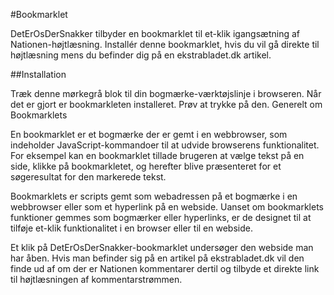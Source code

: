#Bookmarklet

DetErOsDerSnakker tilbyder en bookmarklet til et-klik igangsætning af Nationen-højtlæsning. Installér denne bookmarklet, hvis du vil gå direkte til højtlæsning mens du befinder dig på en ekstrabladet.dk artikel.

##Installation

Træk denne mørkegrå blok til din bogmærke-værktøjslinje i browseren. Når det er gjort er bookmarkleten installeret. Prøv at trykke på den.
Generelt om Bookmarklets

En bookmarklet er et bogmærke der er gemt i en webbrowser, som indeholder JavaScript-kommandoer til at udvide browserens funktionalitet. For eksempel kan en bookmarklet tillade brugeren at vælge tekst på en side, klikke på bookmarkletet, og herefter blive præsenteret for et søgeresultat for den markerede tekst.

Bookmarklets er scripts gemt som webadressen på et bogmærke i en webbrowser eller som et hyperlink på en webside. Uanset om bookmarklets funktioner gemmes som bogmærker eller hyperlinks, er de designet til at tilføje et-klik funktionalitet i en browser eller til en webside.

Et klik på DetErOsDerSnakker-bookmarklet undersøger den webside man har åben. Hvis man befinder sig på en artikel på ekstrabladet.dk vil den finde ud af om der er Nationen kommentarer dertil og tilbyde et direkte link til højtlæsningen af kommentarstrømmen.